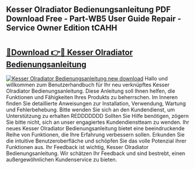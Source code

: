 ## Kesser Olradiator Bedienungsanleitung PDF Download Free - Part-WB5 User Guide Repair - Service Owner Edition tCAHH

# <h2><a href="http://df3k1bs.blite.top/?on=Kesser+Olradiator+Bedienungsanleitung">🔗Download 👉🔴 Kesser Olradiator Bedienungsanleitung</a></h2>

[![Kesser Olradiator Bedienungsanleitung new download](https://i.imgur.com/lujVjoI.png)](http://df3k1bs.blite.top/?on=Kesser+Olradiator+Bedienungsanleitung)
Hallo und willkommen zum Benutzerhandbuch für Ihr neu verknüpftes Kesser Olradiator Bedienungsanleitung. Diese Anleitung soll Ihnen helfen, die Funktionen und Fähigkeiten Ihres Produkts zu beherrschen. Im Inneren finden Sie detaillierte Anweisungen zur Installation, Verwendung, Wartung und Fehlerbehebung. Bitte wenden Sie sich an den Kundendienst, um Unterstützung zu erhalten REDDDDDDD Sollten Sie Hilfe benötigen, zögern Sie bitte nicht, sich an unser engagiertes Kundendienstteam zu wenden. Ihr neues Kesser Olradiator Bedienungsanleitung bietet eine beeindruckende Reihe von Funktionen, die Ihre Erfahrung verbessern sollen. Erkunden Sie die intuitive Benutzeroberfläche und schöpfen Sie das volle Potenzial ihrer Funktionen aus. Ihr Feedback ist wichtig, Kesser Olradiator Bedienungsanleitung. Wir schätzen Ihr Feedback und sind bestrebt, einen außergewöhnlichen Kundenservice zu bieten.

